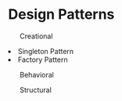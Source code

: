 <h1>Design Patterns</h1>
<ol>Creational</ol>
  <li>Singleton Pattern</li>
  <li>Factory Pattern</li>
<ol>Behavioral</ol>
<ol>Structural</ol>
